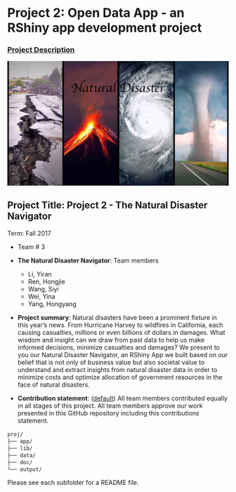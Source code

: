 # Project 2: Open Data App - an RShiny app development project

### [Project Description](doc/project2_desc.md)

![screenshot](doc/screenshot2.png)

## Project Title: Project 2 - The Natural Disaster Navigator
Term: Fall 2017

+ Team # 3 
+ **The Natural Disaster Navigator**: Team members
	+ Li, Yiran
	+ Ren, Hongjie
	+ Wang, Siyi
	+ Wei, Yina
	+ Yang, Hongyang

+ **Project summary**: Natural disasters have been a prominent fixture in this year’s news. From Hurricane Harvey to wildfires in California, each causing casualties, millions or even billions of dollars in damages. What wisdom and insight can we draw from past data to help us make informed decisions, minimize casualties and damages? We present to you our Natural Disaster Navigator, an RShiny App we built based on our belief that is not only of business value but also societal value to understand and extract insights from natural disaster data in order to minimize costs and optimize allocation of government resources in the face of natural disasters.

+ **Contribution statement**: ([default](doc/a_note_on_contributions.md)) All team members contributed equally in all stages of this project. All team members approve our work presented in this GitHub repository including this contributions statement. 


```
proj/
├── app/
├── lib/
├── data/
├── doc/
└── output/
```

Please see each subfolder for a README file.




